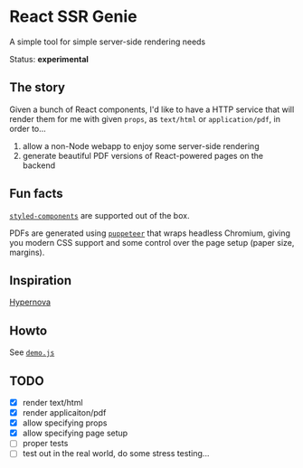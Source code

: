 # React SSR Genie

A simple tool for simple server-side rendering needs

Status: **experimental**

## The story

Given a bunch of React components, I'd like to have a HTTP service that will render them for me with given `props`, as `text/html` or `application/pdf`, in order to...

1. allow a non-Node webapp to enjoy some server-side rendering
2. generate beautiful PDF versions of React-powered pages on the backend

## Fun facts

[`styled-components`][styled-components] are supported out of the box.

PDFs are generated using [`puppeteer`][puppeteer] that wraps headless Chromium, giving you modern CSS support and some control over the page setup (paper size, margins).

## Inspiration

[Hypernova][hypernova]

## Howto

See [`demo.js`][demo]

## TODO

* [x] render text/html
* [x] render applicaiton/pdf
* [x] allow specifying props
* [x] allow specifying page setup
* [ ] proper tests
* [ ] test out in the real world, do some stress testing...

[demo]: demo/demo.js
[puppeteer]: https://github.com/GoogleChrome/puppeteer/
[styled-components]: https://www.styled-components.com/
[hypernova]: https://github.com/airbnb/hypernova
